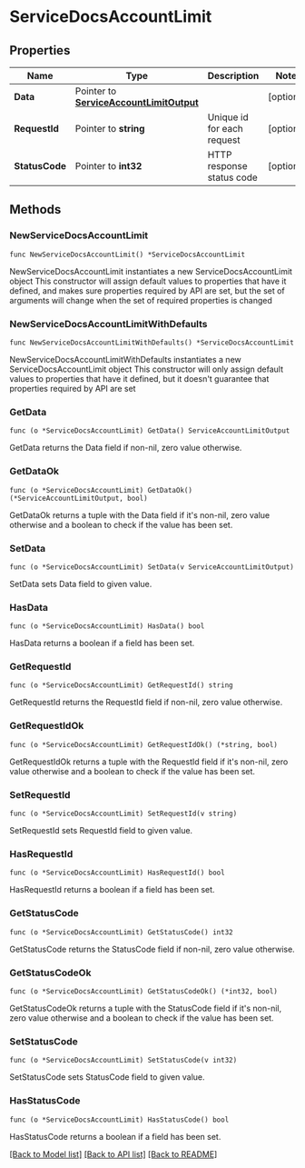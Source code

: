 # ServiceDocsAccountLimit

## Properties

Name | Type | Description | Notes
------------ | ------------- | ------------- | -------------
**Data** | Pointer to [**ServiceAccountLimitOutput**](ServiceAccountLimitOutput.md) |  | [optional] 
**RequestId** | Pointer to **string** | Unique id for each request | [optional] 
**StatusCode** | Pointer to **int32** | HTTP response status code | [optional] 

## Methods

### NewServiceDocsAccountLimit

`func NewServiceDocsAccountLimit() *ServiceDocsAccountLimit`

NewServiceDocsAccountLimit instantiates a new ServiceDocsAccountLimit object
This constructor will assign default values to properties that have it defined,
and makes sure properties required by API are set, but the set of arguments
will change when the set of required properties is changed

### NewServiceDocsAccountLimitWithDefaults

`func NewServiceDocsAccountLimitWithDefaults() *ServiceDocsAccountLimit`

NewServiceDocsAccountLimitWithDefaults instantiates a new ServiceDocsAccountLimit object
This constructor will only assign default values to properties that have it defined,
but it doesn't guarantee that properties required by API are set

### GetData

`func (o *ServiceDocsAccountLimit) GetData() ServiceAccountLimitOutput`

GetData returns the Data field if non-nil, zero value otherwise.

### GetDataOk

`func (o *ServiceDocsAccountLimit) GetDataOk() (*ServiceAccountLimitOutput, bool)`

GetDataOk returns a tuple with the Data field if it's non-nil, zero value otherwise
and a boolean to check if the value has been set.

### SetData

`func (o *ServiceDocsAccountLimit) SetData(v ServiceAccountLimitOutput)`

SetData sets Data field to given value.

### HasData

`func (o *ServiceDocsAccountLimit) HasData() bool`

HasData returns a boolean if a field has been set.

### GetRequestId

`func (o *ServiceDocsAccountLimit) GetRequestId() string`

GetRequestId returns the RequestId field if non-nil, zero value otherwise.

### GetRequestIdOk

`func (o *ServiceDocsAccountLimit) GetRequestIdOk() (*string, bool)`

GetRequestIdOk returns a tuple with the RequestId field if it's non-nil, zero value otherwise
and a boolean to check if the value has been set.

### SetRequestId

`func (o *ServiceDocsAccountLimit) SetRequestId(v string)`

SetRequestId sets RequestId field to given value.

### HasRequestId

`func (o *ServiceDocsAccountLimit) HasRequestId() bool`

HasRequestId returns a boolean if a field has been set.

### GetStatusCode

`func (o *ServiceDocsAccountLimit) GetStatusCode() int32`

GetStatusCode returns the StatusCode field if non-nil, zero value otherwise.

### GetStatusCodeOk

`func (o *ServiceDocsAccountLimit) GetStatusCodeOk() (*int32, bool)`

GetStatusCodeOk returns a tuple with the StatusCode field if it's non-nil, zero value otherwise
and a boolean to check if the value has been set.

### SetStatusCode

`func (o *ServiceDocsAccountLimit) SetStatusCode(v int32)`

SetStatusCode sets StatusCode field to given value.

### HasStatusCode

`func (o *ServiceDocsAccountLimit) HasStatusCode() bool`

HasStatusCode returns a boolean if a field has been set.


[[Back to Model list]](../README.md#documentation-for-models) [[Back to API list]](../README.md#documentation-for-api-endpoints) [[Back to README]](../README.md)


